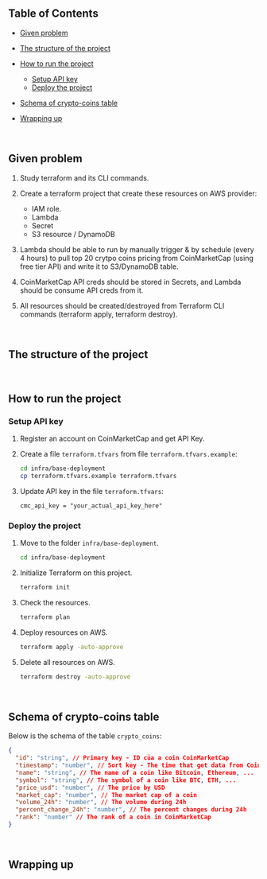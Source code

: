 


<br>

## Table of Contents
- [Given problem](#given-problem)
- [The structure of the project](#the-structure-of-the-project)
- [How to run the project](#how-to-run-the-project)

   - [Setup API key](#setup-api-key)
   - [Deploy the project](#deploy-the-project)

- [Schema of crypto-coins table](#schema-of-crypto-coins-table)
- [Wrapping up](#wrapping-up)


<br>

## Given problem

1. Study terraform and its CLI commands.
2. Create a terraform project that create these resources on AWS provider:

    - IAM role.
    - Lambda
    - Secret
    - S3 resource / DynamoDB

3. Lambda should be able to run by manually trigger & by schedule (every 4 hours) to pull top 20 crytpo coins pricing from CoinMarketCap (using free tier API) and write it to S3/DynamoDB table.
4. CoinMarketCap API creds should be stored in Secrets, and Lambda should be consume API creds from it.
5. All resources should be created/destroyed from Terraform CLI commands (terraform apply, terraform destroy).


<br>

## The structure of the project




<br>

## How to run the project

### Setup API key

1. Register an account on CoinMarketCap and get API Key.

2. Create a file `terraform.tfvars` from file `terraform.tfvars.example`:

   ```bash
   cd infra/base-deployment
   cp terraform.tfvars.example terraform.tfvars
   ```

3. Update API key in the file `terraform.tfvars`:

   ```
   cmc_api_key = "your_actual_api_key_here"
   ```

### Deploy the project

1. Move to the folder `infra/base-deployment`.

   ```bash
   cd infra/base-deployment
   ```

2. Initialize Terraform on this project.

   ```bash
   terraform init
   ```

3. Check the resources.

   ```bash
   terraform plan
   ```

4. Deploy resources on AWS.

   ```bash
   terraform apply -auto-approve
   ```

5. Delete all resources on AWS.

   ```bash
   terraform destroy -auto-approve
   ```

<br>

## Schema of crypto-coins table

Below is the schema of the table `crypto_coins`:

```json
{
  "id": "string", // Primary key - ID của a coin CoinMarketCap
  "timestamp": "number", // Sort key - The time that get data from CoinMarketCap (Unix timestamp)
  "name": "string", // The name of a coin like Bitcoin, Ethereum, ...
  "symbol": "string", // The symbol of a coin like BTC, ETH, ...
  "price_usd": "number", // The price by USD
  "market_cap": "number", // The market cap of a coin
  "volume_24h": "number", // The volume during 24h
  "percent_change_24h": "number", // The percent changes during 24h
  "rank": "number" // The rank of a coin in CoinMarketCap
}
```


<br>

## Wrapping up



